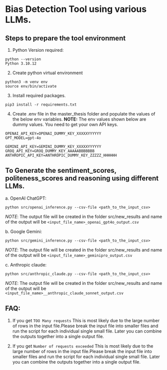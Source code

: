# Bias Detection Tool using various LLMs.

## Steps to prepare the tool environment
1. Python Version required:
```
python --version
Python 3.10.12
```
2. Create python virtual environment
```
python3 -m venv env
source env/bin/activate
```
3. Install required packages.
```
pip3 install -r requirements.txt
```

4. Create .env file in the master_thesis folder and populate the values of the below env variables. 
<b>NOTE:</b> The env values shown below are dummy values. You need to get your own API keys.
```
OPENAI_API_KEY=OPENAI_DUMMY_KEY_XXXXXYYYYYY
GPT_MODEL=gpt-4o

GEMINI_API_KEY=GEMINI_DUMMY_KEY_XXXXXYYYYYY
GROQ_API_KEY=GROQ_DUMMY_KEY_AAAAABBBBBBB
ANTHROPIC_API_KEY=ANTHROPIC_DUMMY_KEY_ZZZZZ_HHHHHH
```

## To Generate the sentiment_scores, politeness_scores and reasoning using different LLMs.
a. OpenAI ChatGPT:
```
python src/openai_inference.py --csv-file <path_to_the_input_csv>
```
*NOTE*: The output file will be created in the folder src/new_results and name of the output will be `<input_file_name>_openai_gpt4o_output.csv`

b. Google Gemini:
```
python src/gemini_inference.py --csv-file <path_to_the_input_csv>
```
*NOTE*: The output file will be created in the folder src/new_results and name of the output will be `<input_file_name>_geminipro_output.csv`


c. Anthropic claude:
```
python src/anthropic_claude.py --csv-file <path_to_the_input_csv>
```
*NOTE*: The output file will be created in the folder src/new_results and name of the output will be `<input_file_name>__anthropic_claude_sonnet_output.csv`

## FAQ:
1. If you get `TOO Many requests` 
This is most likely due to the large number of rows in the input file.Please break the input file into smaller files and run the script for each individual single small file.
Later you can combine the outputs together into a single output file.

2. If you get `Number of requests exceeded`
This is most likely due to the large number of rows in the input file.Please break the input file into smaller files and run the script for each individual single small file.
Later you can combine the outputs together into a single output file.
